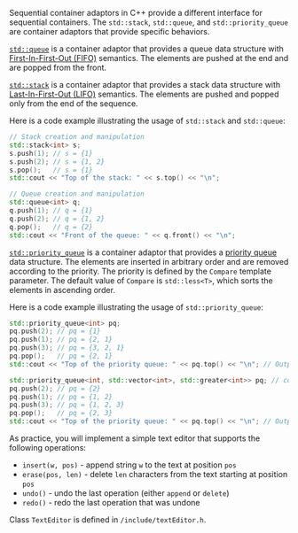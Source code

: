 Sequential container adaptors in C++ provide a different interface for sequential containers. The `std::stack`, `std::queue`, and `std::priority_queue` are container adaptors that provide specific behaviors.

[`std::queue`](https://en.cppreference.com/w/cpp/container/queue) is a container adaptor that provides a queue data structure with [First-In-First-Out (FIFO)](https://en.wikipedia.org/wiki/FIFO_(computing_and_electronics)) semantics. The elements are pushed at the end and are popped from the front.

[`std::stack`](https://en.cppreference.com/w/cpp/container/stack) is a container adaptor that provides a stack data structure with [Last-In-First-Out (LIFO)](https://en.wikipedia.org/wiki/Stack_(abstract_data_type)) semantics. The elements are pushed and popped only from the end of the sequence.

Here is a code example illustrating the usage of `std::stack` and `std::queue`:

```cpp
// Stack creation and manipulation
std::stack<int> s;
s.push(1); // s = {1}
s.push(2); // s = {1, 2}
s.pop();   // s = {1}
std::cout << "Top of the stack: " << s.top() << "\n";

// Queue creation and manipulation
std::queue<int> q;
q.push(1); // q = {1}
q.push(2); // q = {1, 2}
q.pop();   // q = {2}
std::cout << "Front of the queue: " << q.front() << "\n";
```

[`std::priority_queue`](https://en.cppreference.com/w/cpp/container/priority_queue) is a container adaptor that provides a [priority queue](https://en.wikipedia.org/wiki/Priority_queue) data structure. The elements are inserted in arbitrary order and are removed according to the priority. The priority is defined by the `Compare` template parameter. The default value of `Compare` is `std::less<T>`, which sorts the elements in ascending order.

Here is a code example illustrating the usage of `std::priority_queue`:

```cpp
std::priority_queue<int> pq;
pq.push(2); // pq = {1}
pq.push(1); // pq = {2, 1}
pq.push(3); // pq = {3, 2, 1}
pq.pop();   // pq = {2, 1}
std::cout << "Top of the priority queue: " << pq.top() << "\n"; // Output: 2

std::priority_queue<int, std::vector<int>, std::greater<int>> pq; // comparator is std::greater<int>
pq.push(2); // pq = {2}
pq.push(1); // pq = {1, 2}
pq.push(3); // pq = {1, 2, 3}
pq.pop();   // pq = {2, 3}
std::cout << "Top of the priority queue: " << pq.top() << "\n"; // Output: 2
```

As practice, you will implement a simple text editor that supports the following operations: 
- `insert(w, pos)` - append string `w` to the text at position `pos` 
- `erase(pos, len)` - delete `len` characters from the text starting at position `pos`
- `undo()` - undo the last operation (either `append` or `delete`)
- `redo()` - redo the last operation that was undone

Class `TextEditor` is defined in `/include/textEditor.h`. 